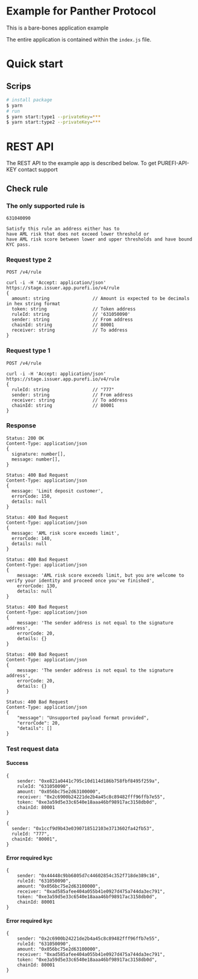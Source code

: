 # Example for Panther Protocol

This is a bare-bones application example

The entire application is contained within the `index.js` file.

# Quick start

## Scrips

```bash
# install package
$ yarn
# run
$ yarn start:type1 --privateKey=***
$ yarn start:type2 --privateKey=***
```

# REST API

The REST API to the example app is described below. To get PUREFI-API-KEY contact support

## Check rule

### The only supported rule is

`631040090`

```TEXT
Satisfy this rule an address either has to
have AML risk that does not exceed lower threshold or
have AML risk score between lower and upper thresholds and have bound KYC pass.
```

### Request type 2

`POST /v4/rule`

    curl -i -H 'Accept: application/json'
    https://stage.issuer.app.purefi.io/v4/rule
    {
      amount: string                // Amount is expected to be decimals in hex string format
      token: string                 // Token address
      ruleId: string                // '631050090'
      sender: string                // From address
      chainId: string               // 80001
      receiver: string              // To address
    }

### Request type 1

`POST /v4/rule`

    curl -i -H 'Accept: application/json'
    https://stage.issuer.app.purefi.io/v4/rule
    {
      ruleId: string                // "777"
      sender: string                // From address
      receiver: string              // To address
      chainId: string               // 80001
    }

### Response

    Status: 200 OK
    Content-Type: application/json
    {
      signature: number[],
      message: number[],
    }

    Status: 400 Bad Request
    Content-Type: application/json
    {
      message: 'Limit deposit customer',
      errorCode: 150,
      details: null
    }

    Status: 400 Bad Request
    Content-Type: application/json
    {
      message: 'AML risk score exceeds limit',
      errorCode: 140,
      details: null
    }

    Status: 400 Bad Request
    Content-Type: application/json
    {
    	message: 'AML risk score exceeds limit, but you are welcome to verify your identity and proceed once you've finished',
    	errorCode: 130,
    	details: null
    }

    Status: 400 Bad Request
    Content-Type: application/json
    {
    	message: 'The sender address is not equal to the signature address',
    	errorCode: 20,
    	details: {}
    }

    Status: 400 Bad Request
    Content-Type: application/json
    {
    	message: 'The sender address is not equal to the signature address',
    	errorCode: 20,
    	details: {}
    }

    Status: 400 Bad Request
    Content-Type: application/json
    {
    	"message": "Unsupported payload format provided",
    	"errorCode": 20,
    	"details": []
    }

### Test request data

#### Success

    {
    	sender: "0xe821a0441c795c10d114d186b758fbf8495f259a",
    	ruleId: "631050090",
    	amount: "0x056bc75e2d63100000",
    	receiver: "0x2c6900b24221de2b4a45c8c89482fff96ffb7e55",
    	token: "0xe3a59d5e33c6540e18aaa46bf98917ac3158db0d",
    	chainId: 80001
    }

    {
      sender: "0x1ccf9d9b43e0390718512103e3713602fa42fb53",
      ruleId: "777",
      chainId: "80001",
    }

#### Error required kyc

    {
    	sender: "0x44448c9bb6805d7c44602854c352f718de389c16",
    	ruleId: "631050090",
    	amount: "0x056bc75e2d63100000",
    	receiver: "0xad585afee404a055b41e0927d475a744da3ec791",
    	token: "0xe3a59d5e33c6540e18aaa46bf98917ac3158db0d",
    	chainId: 80001
    }

#### Error required kyc

    {
    	sender: "0x2c6900b24221de2b4a45c8c89482fff96ffb7e55",
    	ruleId: "631050090",
    	amount: "0x056bc75e2d63100000",
    	receiver: "0xad585afee404a055b41e0927d475a744da3ec791",
    	token: "0xe3a59d5e33c6540e18aaa46bf98917ac3158db0d",
    	chainId: 80001
    }

